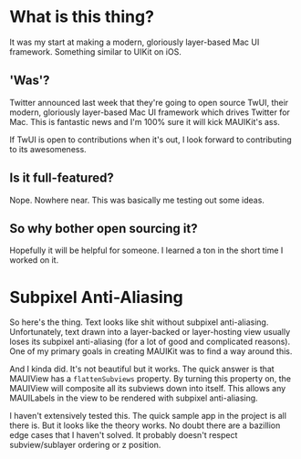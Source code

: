 # What is this thing?
It was my start at making a modern, gloriously layer-based Mac UI framework. Something similar to UIKit on iOS.

## 'Was'?
Twitter announced last week that they're going to open source TwUI, their modern, gloriously layer-based Mac UI framework which drives Twitter for Mac. This is fantastic news and I'm 100% sure it will kick MAUIKit's ass.

If TwUI is open to contributions when it's out, I look forward to contributing to its awesomeness.

## Is it full-featured?
Nope. Nowhere near. This was basically me testing out some ideas.

## So why bother open sourcing it?
Hopefully it will be helpful for someone. I learned a ton in the short time I worked on it.

# Subpixel Anti-Aliasing
So here's the thing. Text looks like shit without subpixel anti-aliasing. Unfortunately, text drawn into a layer-backed or layer-hosting view usually loses its subpixel anti-aliasing (for a lot of good and complicated reasons). One of my primary goals in creating MAUIKit was to find a way around this.

And I kinda did. It's not beautiful but it works. The quick answer is that MAUIView has a `flattenSubviews` property. By turning this property on, the MAUIView will composite all its subviews down into itself. This allows any MAUILabels in the view to be rendered with subpixel anti-aliasing.

I haven't extensively tested this. The quick sample app in the project is all there is. But it looks like the theory works. No doubt there are a bazillion edge cases that I haven't solved. It probably doesn't respect subview/sublayer ordering or z position.